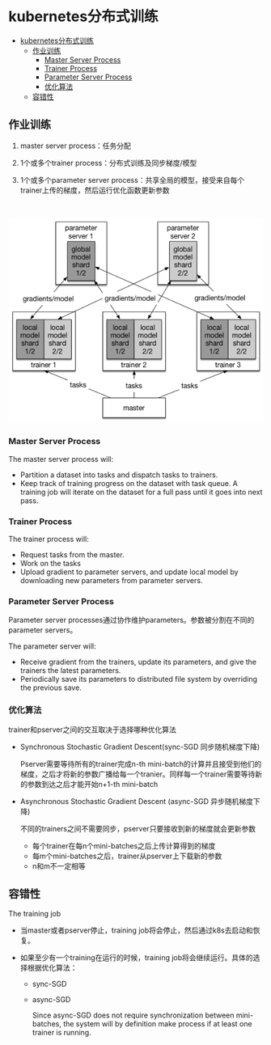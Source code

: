 # kubernetes分布式训练

* [kubernetes分布式训练](#kubernetes分布式训练)
    * [作业训练](#作业训练)
        * [Master Server Process](#master-server-process)
        * [Trainer Process](#trainer-process)
        * [Parameter Server Process](#parameter-server-process)
        * [优化算法](#优化算法)
    * [容错性](#容错性)

## 作业训练

1. master server process：任务分配

2. 1个或多个trainer process：分布式训练及同步梯度/模型

3. 1个或多个parameter server process：共享全局的模型，接受来自每个trainer上传的梯度，然后运行优化函数更新参数

  ​

  ![Alt text](./pic/paddle-model-sharding.png?raw=true "Title")




### Master Server Process

The master server process will:

- Partition a dataset into tasks and dispatch tasks to trainers.
- Keep track of training progress on the dataset with task queue. A training job will iterate on the dataset for a full pass until it goes into next pass.

### Trainer Process

The trainer process will:

- Request tasks from the master.
- Work on the tasks
- Upload gradient to parameter servers, and update local model by downloading new parameters from parameter servers.

### Parameter Server Process

Parameter server processes通过协作维护parameters。参数被分割在不同的parameter servers。

The parameter server will:

- Receive gradient from the trainers, update its parameters, and give the trainers the latest parameters.
- Periodically save its parameters to distributed file system by overriding the previous save.

### 优化算法

trainer和pserver之间的交互取决于选择哪种优化算法

- Synchronous Stochastic Gradient Descent(sync-SGD 同步随机梯度下降)

  Pserver需要等待所有的trainer完成n-th mini-batch的计算并且接受到他们的梯度，之后才将新的参数广播给每一个tranier。同样每一个trainer需要等待新的参数到达之后才能开始n+1-th mini-batch

- Asynchronous Stochastic Gradient Descent (async-SGD 异步随机梯度下降)

  不同的trainers之间不需要同步，pserver只要接收到新的梯度就会更新参数

  - 每个trainer在每n个mini-batches之后上传计算得到的梯度
  - 每m个mini-batches之后，trainer从pserver上下载新的参数
  - n和m不一定相等

## 容错性

The training job 

- 当master或者pserver停止，training job将会停止，然后通过k8s去启动和恢复。

- 如果至少有一个training在运行的时候，training job将会继续运行。具体的选择根据优化算法：

  - sync-SGD

  - async-SGD

    Since async-SGD does not require synchronization between mini-batches, the system will by definition make process if at least one trainer is running.


